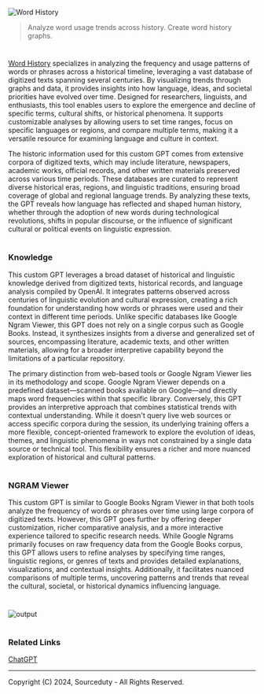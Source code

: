 ![Word History](https://github.com/user-attachments/assets/063fde93-6ab2-4221-a6be-d949e020ee81)

> Analyze word usage trends across history. Create word history graphs.
#

[Word History](https://chatgpt.com/g/g-6739c3687160819197b65cf8547f5df1-word-history) specializes in analyzing the frequency and usage patterns of words or phrases across a historical timeline, leveraging a vast database of digitized texts spanning several centuries. By visualizing trends through graphs and data, it provides insights into how language, ideas, and societal priorities have evolved over time. Designed for researchers, linguists, and enthusiasts, this tool enables users to explore the emergence and decline of specific terms, cultural shifts, or historical phenomena. It supports customizable analyses by allowing users to set time ranges, focus on specific languages or regions, and compare multiple terms, making it a versatile resource for examining language and culture in context.

The historic information used for this custom GPT comes from extensive corpora of digitized texts, which may include literature, newspapers, academic works, official records, and other written materials preserved across various time periods. These databases are curated to represent diverse historical eras, regions, and linguistic traditions, ensuring broad coverage of global and regional language trends. By analyzing these texts, the GPT reveals how language has reflected and shaped human history, whether through the adoption of new words during technological revolutions, shifts in popular discourse, or the influence of significant cultural or political events on linguistic expression.

#
### Knowledge

This custom GPT leverages a broad dataset of historical and linguistic knowledge derived from digitized texts, historical records, and language analysis compiled by OpenAI. It integrates patterns observed across centuries of linguistic evolution and cultural expression, creating a rich foundation for understanding how words or phrases were used and their context in different time periods. Unlike specific databases like Google Ngram Viewer, this GPT does not rely on a single corpus such as Google Books. Instead, it synthesizes insights from a diverse and generalized set of sources, encompassing literature, academic texts, and other written materials, allowing for a broader interpretive capability beyond the limitations of a particular repository.

The primary distinction from web-based tools or Google Ngram Viewer lies in its methodology and scope. Google Ngram Viewer depends on a predefined dataset—scanned books available on Google—and directly maps word frequencies within that specific library. Conversely, this GPT provides an interpretive approach that combines statistical trends with contextual understanding. While it doesn't query live web sources or access specific corpora during the session, its underlying training offers a more flexible, concept-oriented framework to explore the evolution of ideas, themes, and linguistic phenomena in ways not constrained by a single data source or technical tool. This flexibility ensures a richer and more nuanced exploration of historical and cultural patterns.

#
### NGRAM Viewer

This custom GPT is similar to Google Books Ngram Viewer in that both tools analyze the frequency of words or phrases over time using large corpora of digitized texts. However, this GPT goes further by offering deeper customization, richer comparative analysis, and a more interactive experience tailored to specific research needs. While Google Ngrams primarily focuses on raw frequency data from the Google Books corpus, this GPT allows users to refine analyses by specifying time ranges, linguistic regions, or genres of texts and provides detailed explanations, visualizations, and contextual insights. Additionally, it facilitates nuanced comparisons of multiple terms, uncovering patterns and trends that reveal the cultural, societal, or historical dynamics influencing language.

#

![output](https://github.com/user-attachments/assets/c7748599-de93-4e38-a8ed-00149015c7b5)

#
### Related Links

[ChatGPT](https://github.com/sourceduty/ChatGPT)

***
Copyright (C) 2024, Sourceduty - All Rights Reserved.
